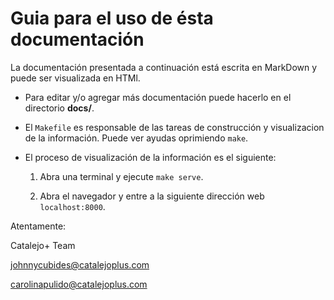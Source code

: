 # Guia para el uso de ésta documentación

La documentación presentada a continuación está escrita en MarkDown y puede
ser visualizada en HTMl.

  * Para editar y/o agregar más documentación puede hacerlo en el directorio **docs/**.

  * El `Makefile` es responsable de las tareas de construcción y visualizacion de la información.
    Puede ver ayudas oprimiendo `make`.

  * El proceso de visualización de la información es el siguiente:

    1.  Abra una terminal y ejecute `make serve`.

    2.  Abra el navegador y entre a la siguiente dirección web `localhost:8000`.

Atentamente:

Catalejo+ Team

johnnycubides@catalejoplus.com

carolinapulido@catalejoplus.com

